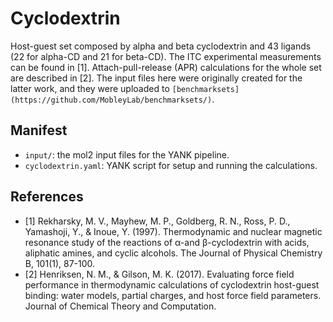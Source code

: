 # Cyclodextrin

Host-guest set composed by alpha and beta cyclodextrin and 43 ligands (22 for alpha-CD and 21 for beta-CD). The
ITC experimental measurements can be found in [1]. Attach-pull-release (APR) calculations for the whole set are
described in [2]. The input files here were originally created for the latter work, and they were uploaded to
`[benchmarksets](https://github.com/MobleyLab/benchmarksets/)`.


## Manifest

- `input/`: the mol2 input files for the YANK pipeline.
- `cyclodextrin.yaml`: YANK script for setup and running the calculations.


## References

- [1] Rekharsky, M. V., Mayhew, M. P., Goldberg, R. N., Ross, P. D., Yamashoji, Y., & Inoue, Y. (1997). Thermodynamic
and nuclear magnetic resonance study of the reactions of α-and β-cyclodextrin with acids, aliphatic amines, and cyclic
alcohols. The Journal of Physical Chemistry B, 101(1), 87-100.
- [2] Henriksen, N. M., & Gilson, M. K. (2017). Evaluating force field performance in thermodynamic calculations of
cyclodextrin host-guest binding: water models, partial charges, and host force field parameters. Journal of Chemical
Theory and Computation.
